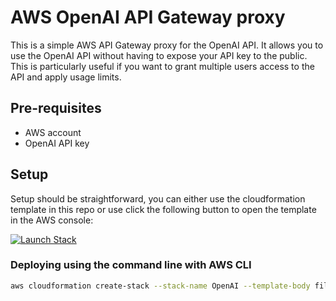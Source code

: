# AWS OpenAI API Gateway proxy

This is a simple AWS API Gateway proxy for the OpenAI API. It allows you to use the OpenAI API without having to expose your API key to the public. This is particularly useful if you want to grant multiple users access to the API and apply usage limits.

## Pre-requisites

- AWS account
- OpenAI API key

## Setup

Setup should be straightforward, you can either use the cloudformation template in this repo or use click the following button to open the template in the AWS console:

[![Launch Stack](https://s3.amazonaws.com/cloudformation-examples/cloudformation-launch-stack.png)](https://github.com/abdelilah/aws-openai-api-gateway-proxy/blob/master/cloudformation.yaml)

### Deploying using the command line with AWS CLI

```bash
aws cloudformation create-stack --stack-name OpenAI --template-body file://cloudformation.yaml --parameters ParameterKey=OpenAIKey,ParameterValue=YOUR_OPENAI_API_KEY
```